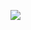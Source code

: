 

<a href="https://heroku.com/deploy" target="_blank"><img src="https://www.herokucdn.com/deploy/button.svg"></a>